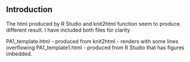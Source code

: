 ## Introduction

The html produced by R Studio and knit2html function seem to produce different result. I have included both files for clarity

PA1_template.html - produced from knit2html - renders with some lines overflowing
PA1_template1.html - produced from R Studio that has figures imbedded.

